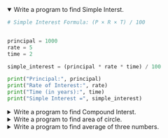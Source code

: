 <details open>
<summary>Write a program to find Simple Interst.</summary>
<p>

```python
# Simple Interest Formula: (P × R × T) / 100


principal = 1000     
rate = 5             
time = 2

simple_interest = (principal * rate * time) / 100

print("Principal:", principal)
print("Rate of Interest:", rate)
print("Time (in years):", time)
print("Simple Interest =", simple_interest)

```

</p>
</details> 

<details>
<summary open> Write a program to find Compound Interst.</summary>
<p>

```python


principal = 5000      
rate = 5               
time = 3                
n = 4              

rate = rate / 100

amount = principal * (1 + rate / n) ** (n * time)

# Calculate compound interest
compound_interest = amount - principal

# Display results
print("Principal (P):", principal)
print("Rate of Interest (%):", rate * 100)
print("Time (years):", time)
print("Compounded:", n, "times/year")
print("Total Amount (A):", round(amount, 2))
print("Compound Interest:", round(compound_interest, 2))

```
</p>
</details> 


<details>
<summary open> Write a program to find area of circle.</summary>
<p>

```python

radius = 7  # Radius of the circle

# Use value of pi
pi = 3.14159

# Calculate area
area = pi * radius * radius

# Display result
print("Radius of the circle:", radius)
print("Area of the circle:", round(area, 2))


```
</p>
</details> 


<details>
<summary open> Write a program to find average of three numbers.</summary>
<p>

```python
num1 = 10
num2 = 20
num3 = 30

total = num1 + num2 + num3
average = total / 3

print("First number:", num1)
print("Second number:", num2)
print("Third number:", num3)
print("Average of three numbers:", average)
```
</p>
</details> 



